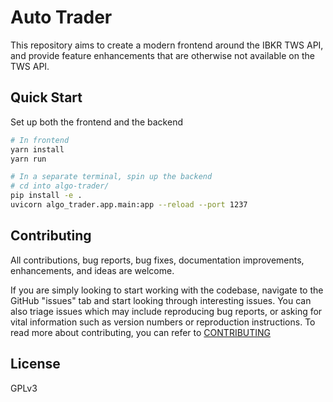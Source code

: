 # Auto Trader

This repository aims to create a modern frontend around the IBKR TWS API, and provide feature enhancements that are otherwise not available on the TWS API.

## Quick Start

Set up both the frontend and the backend

```bash
# In frontend
yarn install
yarn run

# In a separate terminal, spin up the backend
# cd into algo-trader/
pip install -e .
uvicorn algo_trader.app.main:app --reload --port 1237
```

## Contributing

All contributions, bug reports, bug fixes, documentation improvements, enhancements, and ideas are welcome.

If you are simply looking to start working with the codebase, navigate to the GitHub "issues" tab and start looking through interesting issues. You can also triage issues which may include reproducing bug reports, or asking for vital information such as version numbers or reproduction instructions. To read more about contributing, you can refer to [CONTRIBUTING](./docs/CONTRIBUTING.md)

## License

GPLv3

